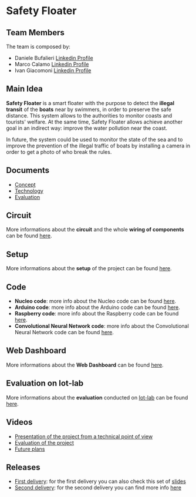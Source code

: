 # Safety Floater

## Team Members

The team is composed by:
- Daniele Bufalieri [Linkedin Profile](https://www.linkedin.com/in/daniele-bufalieri-4b245a121/)
- Marco Calamo  [Linkedin Profile](https://www.linkedin.com/in/marco-calamo-9766751a3/)
- Ivan Giacomoni [Linkedin Profile](https://www.linkedin.com/in/ivan-giacomoni-53100420a/)

## Main Idea

**Safety Floater** is a smart floater with the purpose to detect the **illegal transit** of the **boats** near by swimmers, in order to preserve the safe distance. This system allows to the authorities to monitor coasts and tourists' welfare. At the same time, Safety Floater allows achieve another goal in an indirect way: improve the water pollution near the coast.

In future, the system could be used to monitor the state of the sea and to improve the prevention of the illegal traffic of boats by installing a camera in order to get a photo of who break the rules.

## Documents

- [Concept](https://github.com/IlKaiser/IoT_Group-Project/blob/main/concept.md)
- [Technology](https://github.com/IlKaiser/IoT_Group-Project/blob/main/technology.md)
- [Evaluation](https://github.com/IlKaiser/IoT_Group-Project/blob/main/evaluation.md)

## Circuit

More informations about the **circuit** and the whole **wiring of components** can be found [here](https://github.com/IlKaiser/IoT_Group-Project/blob/main/circuit/README.md).

## Setup

More informations about the **setup** of the project can be found [here](https://github.com/IlKaiser/IoT_Group-Project/blob/main/setup.md).

## Code

- **Nucleo code**: more info about the Nucleo code can be found [here](https://github.com/IlKaiser/IoT_Group-Project/blob/main/nucleo_code/README.md).
- **Arduino code**: more info about the Arduino code can be found [here](https://github.com/IlKaiser/IoT_Group-Project/blob/main/arduino_code/README.md).
- **Raspberry code**: more info about the Raspberry code can be found [here](https://github.com/IlKaiser/IoT_Group-Project/blob/main/raspberry_code/Code.md).
- **Convolutional Neural Network code**: more info about the Convolutional Neural Network code can be found [here](https://github.com/IlKaiser/IoT_Group-Project/blob/main/ML/MR-SSD.md).

## Web Dashboard

More informations about the **Web Dashboard** can be found [here](https://github.com/IlKaiser/IoT_Group-Project/blob/main/dashboard/README.md).

## Evaluation on Iot-lab

More informations about the **evaluation** conducted on [Iot-lab](https://www.iot-lab.info/) can be found [here](https://github.com/IlKaiser/IoT_Group-Project/blob/main/evaluation/README.md).

## Videos

- [Presentation of the project from a technical point of view](https://www.youtube.com/watch?v=FmF9_Zp3lKU)
- [Evaluation of the project](https://www.youtube.com/watch?v=lBwwQdcH_tM)
- [Future plans](https://www.youtube.com/watch?v=lZY-sbCqoY0)

## Releases

- [First delivery](https://github.com/IlKaiser/IoT_Group-Project/releases/tag/1.0): for the first delivery you can also check this set of [slides](https://github.com/IlKaiser/IoT_Group-Project/blob/main/Safety%20floater.pptx)
- [Second delivery](https://github.com/IlKaiser/IoT_Group-Project/releases/tag/2.0): for the second delivery you can find more info [here](https://github.com/IlKaiser/IoT_Group-Project/blob/main/2nd_delivery.md)
